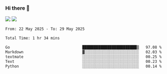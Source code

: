 ### Hi there 👋️

![](https://komarev.com/ghpvc/?username=Loner1024)
![](https://hit.yhype.me/github/profile?account_id=20189164)

<!--START_SECTION:waka-->

```txt
From: 22 May 2025 - To: 29 May 2025

Total Time: 1 hr 34 mins

Go                                ████████████████████████▒   97.08 %
Markdown                          ▓░░░░░░░░░░░░░░░░░░░░░░░░   02.03 %
textmate                          ░░░░░░░░░░░░░░░░░░░░░░░░░   00.25 %
Text                              ░░░░░░░░░░░░░░░░░░░░░░░░░   00.23 %
Python                            ░░░░░░░░░░░░░░░░░░░░░░░░░   00.14 %
```

<!--END_SECTION:waka-->



